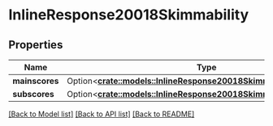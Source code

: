 # InlineResponse20018Skimmability

## Properties

Name | Type | Description | Notes
------------ | ------------- | ------------- | -------------
**mainscores** | Option<[**crate::models::InlineResponse20018SkimmabilityMainscores**](inline_response_200_18_skimmability_mainscores.md)> |  | [optional]
**subscores** | Option<[**crate::models::InlineResponse20018SkimmabilitySubscores**](inline_response_200_18_skimmability_subscores.md)> |  | [optional]

[[Back to Model list]](../README.md#documentation-for-models) [[Back to API list]](../README.md#documentation-for-api-endpoints) [[Back to README]](../README.md)



